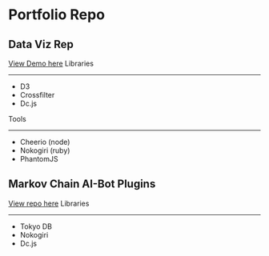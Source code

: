 # Portfolio Repo

## Data Viz Rep
[View Demo here](http://lh.1sheeps.com/d3/demo.html)
Libraries

***

* D3
* Crossfilter
* Dc.js

Tools

***

* Cheerio (node)
* Nokogiri (ruby)
* PhantomJS

## Markov Chain AI-Bot Plugins
[View repo here](https://github.com/mlue/rbot-plugins)
Libraries

***

* Tokyo DB
* Nokogiri
* Dc.js

